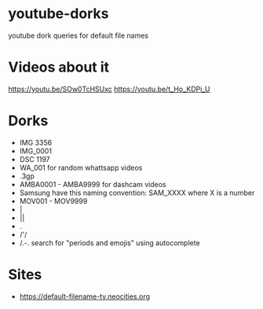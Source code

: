 # youtube-dorks
youtube dork queries for default file names

# Videos about it

https://youtu.be/SOw0TcHSUxc
https://youtu.be/t_Ho_KDPi_U

# Dorks
* IMG 3356
* IMG_0001
* DSC 1197
* WA_001 for random whattsapp videos
* .3gp
* AMBA0001 - AMBA9999 for dashcam videos
* Samsung have this naming convention: SAM_XXXX where X is a number
* MOV001 - MOV9999
* |
* ||
* .
* /'/
* /.-.
search for "periods and emojis" using autocomplete
# Sites

* https://default-filename-tv.neocities.org

